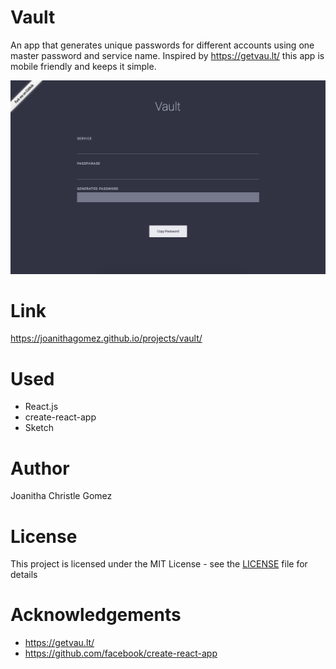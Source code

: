 Vault
=====

An app that generates unique passwords for different accounts using one master password and service name. Inspired by https://getvau.lt/ this app is mobile friendly and keeps it simple.

![Image](vault.png)

Link
===
https://joanithagomez.github.io/projects/vault/

Used
====

* React.js
* create-react-app
* Sketch


Author
======
Joanitha Christle Gomez

License
=======
This project is licensed under the MIT License - see the [LICENSE](LICENSE) file for details

Acknowledgements
==============

* https://getvau.lt/
* https://github.com/facebook/create-react-app


